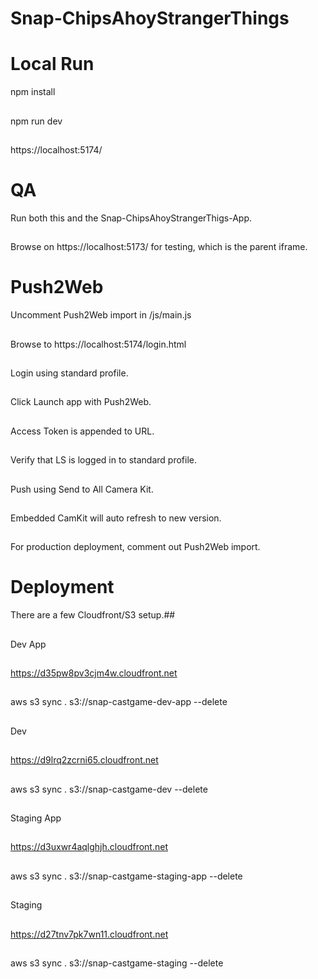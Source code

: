 # Snap-ChipsAhoyStrangerThings
 
# Local Run
npm install
##
npm run dev
##
https://localhost:5174/

# QA
Run both this and the Snap-ChipsAhoyStrangerThigs-App.
##
Browse on https://localhost:5173/ for testing, which is the parent iframe.

# Push2Web
Uncomment Push2Web import in /js/main.js
##
Browse to https://localhost:5174/login.html
##
Login using standard profile.
##
Click Launch app with Push2Web.
##
Access Token is appended to URL.
##
Verify that LS is logged in to standard profile.
##
Push using Send to All Camera Kit.
##
Embedded CamKit will auto refresh to new version.
##
For production deployment, comment out Push2Web import.

# Deployment
There are a few Cloudfront/S3 setup.##
##
Dev App
##
https://d35pw8pv3cjm4w.cloudfront.net
##
aws s3 sync . s3://snap-castgame-dev-app --delete
##
Dev
##
https://d9lrq2zcrni65.cloudfront.net
##
aws s3 sync . s3://snap-castgame-dev --delete
##
Staging App
##
https://d3uxwr4aqlghjh.cloudfront.net
##
aws s3 sync . s3://snap-castgame-staging-app --delete
##
Staging
##
https://d27tnv7pk7wn11.cloudfront.net
##
aws s3 sync . s3://snap-castgame-staging --delete